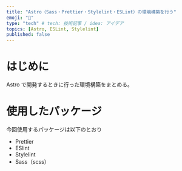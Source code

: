 ```yaml
---
title: "Astro（Sass・Prettier・Stylelint・ESLint）の環境構築を行う"
emoji: "🐡"
type: "tech" # tech: 技術記事 / idea: アイデア
topics: [Astro, ESLint, Stylelint]
published: false
---
```


# はじめに

Astro で開発するときに行った環境構築をまとめる。

# 使用したパッケージ

今回使用するパッケージは以下のとおり

- Prettier
- ESlint
- Stylelint
- Sass（scss）
